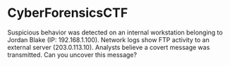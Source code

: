 # CyberForensicsCTF
Suspicious behavior was detected on an internal workstation belonging to Jordan Blake (IP: 192.168.1.100). Network logs show FTP activity to an external server (203.0.113.10). Analysts believe a covert message was transmitted. Can you uncover this message?
